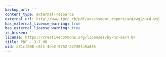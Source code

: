 ```yaml
---
backup_url: ''
content_type: external-resource
external_url: http://www.ipcc.ch/pdf/assessment-report/ar4/wg1/ar4-wg1-spm.pdf
has_external_licence_warning: true
has_external_license_warning: true
is_broken: ''
license: https://creativecommons.org/licenses/by-nc-sa/4.0/
title: PDF - 3.7 MB
uid: a31cf800-c6f1-4ee2-8752-24740fa9a846
---
```

